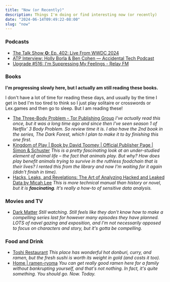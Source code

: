 ```yaml
---
title: "Now (or Recently)"
description: Things I'm doing or find interesting now (or recently)
date: "2024-06-14T09:49:22-08:00"
slug: "now"
---
```


### Podcasts

- [The Talk Show ✪: Ep. 402: Live From WWDC 2024](https://daringfireball.net/thetalkshow/2024/06/11/ep-402)
- [ATP Interview: Holly Borla & Ben Cohen — Accidental Tech Podcast](https://atp.fm/atp-interview-holly-borla-ben-cohen)
- [Upgrade #516: I'm Suppressing My Feelings - Relay FM](https://www.relay.fm/upgrade/516)

### Books

**I'm progressing slowly here, but I actually am still reading these books.**  

I don't have a lot of time for reading these days, and usually by the time I get in bed I'm too tired to think so I just play solitaire or crosswords or Lex.games and then go to sleep. But I am reading these!

- [The Three-Body Problem - Tor Publishing Group](https://torpublishinggroup.com/the-three-body-problem/) *I've actually read this once, but it was a long time ago and since then I've seen season 1 of Netflix' 3 Body Problem. So review time it is. I also have the 2nd book in the series, The Dark Forest, which I plan to make it to by finishing this one first.*
- [Kingdom of Play | Book by David Toomey | Official Publisher Page | Simon & Schuster](https://www.simonandschuster.com/books/Kingdom-of-Play/David-Toomey/9781982154462) *This is a pretty fascinating look at an under-studied element of animal life – the fact that animals play. But why? How does play benefit animals trying to survive in the ruthless foodchain that is their lives? I rented this from the library and now I'm waiting for it again (didn't finish in time).*
- [Hacks, Leaks, and Revelations: The Art of Analyzing Hacked and Leaked Data by Micah Lee](https://hacksandleaks.com/) *This is more technical manual than history or novel, but it is **fascinating**. It's really a how-to of sensitive data analysis.*

### Movies and TV

- [Dark Matter](https://tv.apple.com/us/show/dark-matter/umc.cmc.4luj45vtqpmjsvb6sc2675oeg) *Still watching. Still feels like they don't know how to make a compelling series last for however many episodes they have planned. LOTS of navel gazing and exposition, and I'm not necessarily opposed to focus on characters and story, but it's gotta be compelling.*

### Food and Drink

- [Toshi Restaurant](https://toshirestaurant.wixsite.com/beaverton) *This place has wonderful hot donburi, curry, and ramen, but the fresh sushi is worth its weight in gold (and costs it too).*
- [Home | ramen-ryoma](https://www.ramenryoma.net/) *You can get really good ramen here for a family without bankrupting yourself, and that's not nothing. In fact, it's quite something. You should go. Now. Today.*
